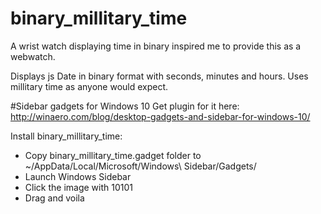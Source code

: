 # binary_millitary_time
A wrist watch displaying time in binary inspired me to provide this as a webwatch.

Displays js Date in binary format with seconds, minutes and hours.
Uses millitary time as anyone would expect.

#Sidebar gadgets for Windows 10
Get plugin for it here: http://winaero.com/blog/desktop-gadgets-and-sidebar-for-windows-10/

Install binary_millitary_time:
* Copy binary_millitary_time.gadget folder to ~/AppData/Local/Microsoft/Windows\ Sidebar/Gadgets/
* Launch Windows Sidebar
* Click the image with 10101
* Drag and voila

